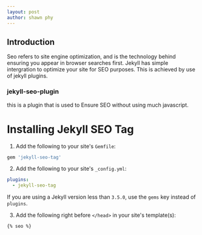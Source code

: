 ```yaml
---
layout: post
author: shawn phy
---
```


## Introduction 
Seo refers to site engine optimization, and is the technology behind ensuring you appear in browser searches first. Jekyll has simple intergration to optimize your site for SEO purposes. This is achieved by use of jekyll plugins.

### jekyll-seo-plugin
this is a plugin that is used to Ensure SEO without using much javascript. 

# Installing Jekyll SEO Tag

1. Add the following to your site's `Gemfile`:

  ```ruby
  gem 'jekyll-seo-tag'
  ```

2. Add the following to your site's `_config.yml`:

  ```yml
  plugins:
    - jekyll-seo-tag
  ```

If you are using a Jekyll version less than `3.5.0`, use the `gems` key instead of `plugins`.

3. Add the following right before `</head>` in your site's template(s):

<!-- {% raw %} -->
  ```liquid
  {% seo %}
  ```
<!-- {% endraw %} -->